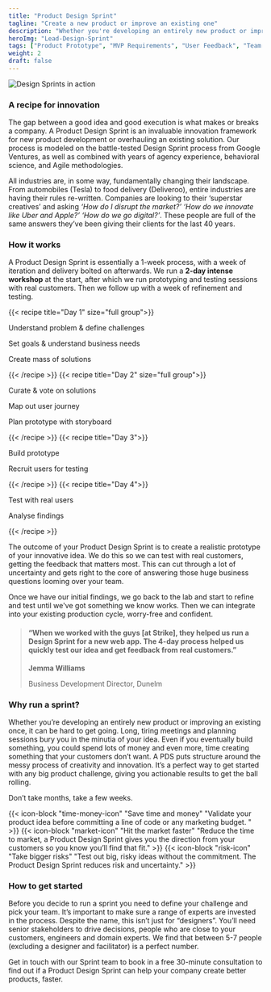 ```yaml
---
title: "Product Design Sprint"
tagline: "Create a new product or improve an existing one"
description: "Whether you're developing an entirely new product or improving an existing one, it can be hard to get going. The Design Sprint is a framework proven to help align teams, develop a hypothesis, prototype a solution and testing it rapidly with as little investment as possible."
heroImg: "Lead-Design-Sprint"
tags: ["Product Prototype", "MVP Requirements", "User Feedback", "Team Alignment"]
weight: 2
draft: false
---
```


<div class="full-width"><img class="lazyload" data-src="/images/Design-Sprint-1.png" srcset="/images/Design-Sprint-1@2x.png 800w" alt="Design Sprints in action" /></div>

### A recipe for innovation
The gap between a good idea and good execution is what makes or breaks a company. A Product Design Sprint is an invaluable innovation framework for new product development or overhauling an existing solution. Our process is modeled on the battle-tested Design Sprint process from Google Ventures, as well as combined with years of agency experience, behavioral science, and Agile methodologies.

All industries are, in some way, fundamentally changing their landscape. From automobiles (Tesla) to food delivery (Deliveroo), entire industries are having their rules re-written. Companies are looking to their ‘superstar creatives’ and asking *‘How do I disrupt the market?’ ‘How do we innovate like Uber and Apple?’ ‘How do we go digital?’*. These people are full of the same answers they’ve been giving their clients for the last 40 years.

### How it works
A Product Design Sprint is essentially a 1-week process, with a week of iteration and delivery bolted on afterwards. We run a **2-day intense workshop** at the start, after which we run prototyping and testing sessions with real customers. Then we follow up with a week of refinement and testing.

<div class="full-width">
  <grid columns="4">
    <c>
      {{< recipe title="Day 1" size="full group">}}
        <p>Understand problem & define challenges</p>
        <p>Set goals & understand business needs </p>
        <p>Create mass of solutions</p>
      {{< /recipe >}}
    </c>
    <c>
      {{< recipe title="Day 2" size="full group">}}
        <p>Curate & vote on solutions</p>
        <p>Map out user journey</p>
        <p>Plan prototype with storyboard</p>
      {{< /recipe >}}
    </c>
    <c>
      {{< recipe title="Day 3">}}
        <p>Build prototype</p>
        <p>Recruit users for testing</p>        
      {{< /recipe >}}
    </c>
    <c>
      {{< recipe title="Day 4">}}
        <p>Test with real users</p>
        <p>Analyse findings</p>        
      {{< /recipe >}}
    </c>
  </grid>
</div>

The outcome of your Product Design Sprint is to create a realistic prototype of your innovative idea. We do this so we can test with real customers, getting the feedback that matters most. This can cut through a lot of uncertainty and gets right to the core of answering those huge business questions looming over your team. 

Once we have our initial findings, we go back to the lab and start to refine and test until we've got something we know works. Then we can integrate into your existing production cycle, worry-free and confident.

<div class="full-width">
  <blockquote class="lg">
      <h4>“When we worked with the guys [at Strike], they helped us run a Design Sprint for a new web app. The 4-day
        process
        helped us quickly test our
        idea and get
        feedback from real customers.”</h4>
      <div class="author">
        <p><strong>Jemma Williams</strong></p>
        <span>Business Development Director, Dunelm</span>
      </div>
    </blockquote>
</div>


### Why run a sprint?
Whether you’re developing an entirely new product or improving an existing once, it can be hard to get going. Long, tiring meetings and planning sessions bury you in the minutia of your idea. Even if you eventually build something, you could spend lots of money and even more, time creating something that your customers don’t want. A PDS puts structure around the messy process of creativity and innovation. It’s a perfect way to get started with any big product challenge, giving you actionable results to get the ball rolling. 

Don’t take months, take a few weeks.

<div class="full-width">
<grid columns="3" class="post-benefits">
  <c>
    {{< icon-block "time-money-icon" "Save time and money" "Validate your product idea before committing a line of code or  any marketing budget. " >}}
  </c>
  <c>
    {{< icon-block "market-icon" "Hit the market faster" "Reduce the time to market, a Product Design Sprint gives you the direction from your customers so you know you’ll find that fit." >}}
  </c>
  <c>
    {{< icon-block "risk-icon" "Take bigger risks" "Test out big, risky ideas without the commitment. The Product Design Sprint reduces risk and uncertainty." >}}
  </c>
</grid>
</div>

### How to get started
Before you decide to run a sprint you need to define your challenge and pick your team. It’s important to make sure a range of experts are invested in the process. Despite the name, this isn’t just for “designers”. You’ll need senior stakeholders to drive decisions, people who are close to your customers, engineers and domain experts. We find that between 5-7 people (excluding a designer and facilitator) is a perfect number.

Get in touch with our Sprint team to book in a free 30-minute consultation to find out if a Product Design Sprint can help your company create better products, faster.